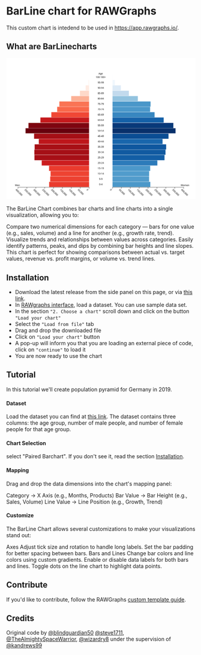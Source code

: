 # BarLine chart for RAWGraphs

This custom chart is intedend to be used in https://app.rawgraphs.io/.

## What are BarLinecharts

![](https://raw.githubusercontent.com/rawgraphs/rawgraphs-paired-barchart/master/src/barchartpaired/barchartpaired_thumb.svg)

The BarLine Chart combines bar charts and line charts into a single visualization, allowing you to:

Compare two numerical dimensions for each category — bars for one value (e.g., sales, volume) and a line for another (e.g., growth rate, trend).
Visualize trends and relationships between values across categories.
Easily identify patterns, peaks, and dips by combining bar heights and line slopes.
This chart is perfect for showing comparisons between actual vs. target values, revenue vs. profit margins, or volume vs. trend lines.

## Installation

- Download the latest release from the side panel on this page, or via [this link](https://github.com/MohammedHussainAli/RawGraphs-Custom-BarLine-Chart).
- In [RAWgraphs interface](https://app.rawgraphs.io/), load a dataset. You can use sample data set.
- In the section `"2. Choose a chart"` scroll down and click on the button `"Load your chart"`
- Select the `"Load from file"` tab
- Drag and drop the downloaded file
- Click on `"Load your chart"` button
- A pop-up will inform you that you are loading an external piece of code, click on `"continue"` to load it
- You are now ready to use the chart

## Tutorial

In this tutorial we'll create population pyramid for Germany in 2019.

#### Dataset

Load the dataset you can find at [this link](https://raw.githubusercontent.com/rawgraphs/rawgraphs-paired-barchart/master/example/datasets/population_2019.csv). The dataset contains three columns: the age group, number of male people, and number of female people for that age group.

#### Chart Selection

select "Paired Barchart". If you don't see it, read the section [Installation](#Installation).

#### Mapping

Drag and drop the data dimensions into the chart's mapping panel:

Category → X Axis (e.g., Months, Products)
Bar Value → Bar Height (e.g., Sales, Volume)
Line Value → Line Position (e.g., Growth, Trend)

#### Customize

The BarLine Chart allows several customizations to make your visualizations stand out:

Axes
Adjust tick size and rotation to handle long labels.
Set the bar padding for better spacing between bars.
Bars and Lines
Change bar colors and line colors using custom gradients.
Enable or disable data labels for both bars and lines.
Toggle dots on the line chart to highlight data points.



## Contribute

If you'd like to contribute, follow the RAWGraphs [custom template guide](https://github.com/rawgraphs/custom-rawcharts-template).

## Credits

Original code by [@blindguardian50](https://github.com/blindguardian50) [@steve1711](https://github.com/steve1711), [@TheAlmightySpaceWarrior](https://github.com/TheAlmightySpaceWarrior), [@wizardry8](https://github.com/wizardry8) under the supervision of [@kandrews99](https://github.com/kandrews99)

